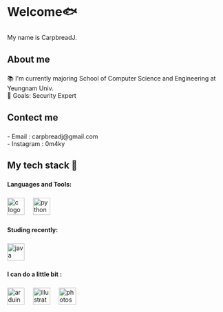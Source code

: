 <h1 align="left">Welcome🐟</h1>

###

<p align="left">My name is CarpbreadJ.</p>

###

<h2 align="left">About me</h2>

###

<p align="left">📚 I'm currently majoring School of Computer Science and Engineering at Yeungnam Univ.<br>🎯 Goals: Security Expert</p>

###

<h2 align="left">Contect me</h2>

###

<p align="left">- Email : carpbreadj@gmail.com<br>- Instagram : 0m4ky</p>

###

<h2 align="left">My tech stack 📖</h2>

###

<h4 align="left">Languages and Tools:</h4>

###

<div align="left">
  <img src="https://cdn.jsdelivr.net/gh/devicons/devicon/icons/c/c-original.svg" height="40" alt="c logo"  />
  <img width="12" />
  <img src="https://cdn.jsdelivr.net/gh/devicons/devicon/icons/python/python-original.svg" height="40" alt="python logo"  />
</div>

###

<h4 align="left">Studing recently:</h4>

###

<div align="left">
  <img src="https://cdn.jsdelivr.net/gh/devicons/devicon/icons/java/java-original.svg" height="40" alt="java logo"  />
</div>

###

<h4 align="left">I can do a little bit :</h4>

###

<div align="left">
  <img src="https://cdn.jsdelivr.net/gh/devicons/devicon/icons/arduino/arduino-original.svg" height="40" alt="arduino logo"  />
  <img width="12" />
  <img src="https://cdn.jsdelivr.net/gh/devicons/devicon/icons/illustrator/illustrator-plain.svg" height="40" alt="illustrator logo"  />
  <img width="12" />
  <img src="https://cdn.jsdelivr.net/gh/devicons/devicon/icons/photoshop/photoshop-plain.svg" height="40" alt="photoshop logo"  />
</div>

###

